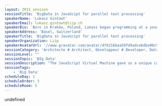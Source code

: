 ```yaml
---
layout: 2015_session
sessionTitle: 'BigData in JavaScipt for parallel text processing'
speakerName: 'Lukasz Gintowt'
speakerEmail: lukasz.gintowt@liip.ch
speakerBio: 'Born in Kraków, Poland, Lukasz began programming at a young age, continuing into university, where he applied his programming abilities to statistics, electrical engineering, and physics. Since becoming a full-time software engineer, he has focused on many different aspects of programming, including high-performance computing, and robotics. Most recently, he has developed a parallel processing framework as a way to predict user behavior.'
speakerAddress: 'Basel, Switzerland'
speakerTitle: 'BigData in JavaScipt for parallel text processing'
speakerOrganization: Liip
speakerAvatarUrl: '//www.gravatar.com/avatar/4f6216baa59fd9adce6dba90c9ff1fd5?size=200&default=mm'
sessionCategory: 'Architecte # Architect, Développeur # Developer, Data scientist'
sessionLevel: ""
sessionTopic: 'BIg Data'
sessionDescription: "The JavaScript Virtual Machine gave us a unique capability to scale out our processing pipelines to over thousands of parallel threads. This talk presents a new framework to do fast text processing and machine learning called JS-Spark. Participants will experience real-time scaling  of a computing cluster, and be shown how to use the framework with Natural Language Processor to predict user behavior.\n"
sessionTags:
    - 'Big Data'
scheduleDay: 1
scheduleOrder: 3
scheduleRoom: 5
---
```


undefined
